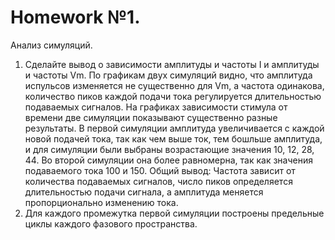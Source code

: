 # Homework №1.
Анализ симуляций.
1. Сделайте вывод о зависимости амплитуды и частоты I и амплитуды и частоты Vm.
По графикам двух симуляций видно, что амплитуда испульсов изменяется не существенно для Vm, а частота одинакова, количество пиков каждой подачи тока регулируется длительностью подаваемых сигналов. На графиках зависимости стимула от времени две симуляции показывают существенно разные результаты. В первой симуляции амплитуда увеличивается с каждой новой подачей тока, так как чем выше ток, тем бошльше амплитуда, и для симуляции были выбраны возрастающие значения 10, 12, 28, 44. Во второй симуляции она более равномерна, так как значения подаваемого тока 100 и 150. 
Общий вывод: Частота зависит от количества подаваемых сигналов, число пиков определяется длительностью подачи сигнала, а амплитуда меняется пропорционально изменению тока. 
2. Для каждого промежутка первой симуляции построены предельные циклы каждого фазового пространства.
